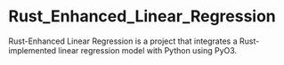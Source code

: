 # Rust_Enhanced_Linear_Regression
Rust-Enhanced Linear Regression is a project that integrates a Rust-implemented linear regression model with Python using PyO3.
